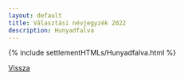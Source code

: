 ```yaml
---
layout: default
title: Választási névjegyzék 2022
description: Hunyadfalva
---
```


{% include settlementHTMLs/Hunyadfalva.html %}

[Vissza](../)
